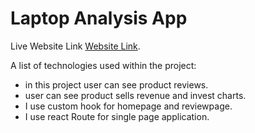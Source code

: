 # Laptop Analysis App

Live Website Link [Website Link](https://effulgent-genie-8661d5.netlify.app/).

A list of technologies used within the project:
* in this project user can see product reviews.
* user can see product sells revenue and invest charts.
* I use custom hook for  homepage and reviewpage.
* I use react Route for single page application. 
